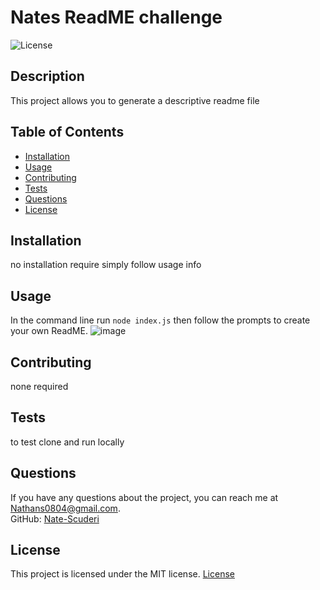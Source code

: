 # Nates ReadME challenge

![License](https://img.shields.io/badge/License-MIT-blue.svg)

## Description
This project allows you to generate a descriptive readme file

## Table of Contents
- [Installation](#installation)
- [Usage](#usage)
- [Contributing](#contributing)
- [Tests](#tests)
- [Questions](#questions)
- [License](#license)

## Installation
no installation require simply follow usage info

## Usage
In the command line run `node index.js` then follow the prompts to create your own ReadME.
![image](https://github.com/user-attachments/assets/38791d3c-a2b2-44b5-9665-7796415d1cc9)


## Contributing
none required

## Tests
to test clone and run locally

## Questions
If you have any questions about the project, you can reach me at [Nathans0804@gmail.com](mailto:Nathans0804@gmail.com).  
GitHub: [Nate-Scuderi](https://github.com/Nate-Scuderi)

## License

This project is licensed under the MIT license. [License](https://opensource.org/licenses/MIT)
  


